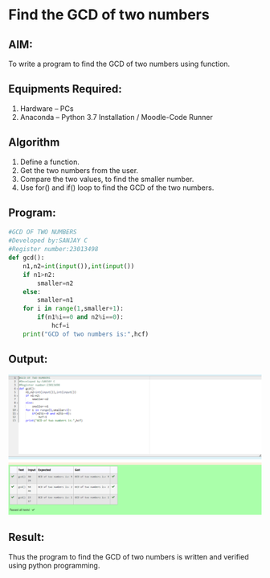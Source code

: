 # Find the GCD of two numbers

## AIM:
To write a program to find the GCD of two numbers using function.

## Equipments Required:
1. Hardware – PCs
2. Anaconda – Python 3.7 Installation / Moodle-Code Runner

## Algorithm
1. Define a function.
2. Get the two numbers from the user.
3. Compare the two values, to find the smaller number.
4. Use for() and if() loop to find the GCD of the two numbers.

## Program:
```py
#GCD OF TWO NUMBERS
#Developed by:SANJAY C
#Register number:23013498
def gcd():
    n1,n2=int(input()),int(input())
    if n1>n2:
        smaller=n2
    else: 
        smaller=n1
    for i in range(1,smaller+1):
        if(n1%i==0 and n2%i==0):
            hcf=i
    print("GCD of two numbers is:",hcf)
```

## Output:
![](./gcd.png)


## Result:
Thus the program to find the GCD of two numbers is written and verified using python programming.
